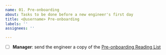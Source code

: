 ```yaml
---
name: 01. Pre-onboarding
about: Tasks to be done before a new engineer's first day
title: <@username> Pre-onboarding
labels: ''
assignees: ''

---
```


- [ ] **Manager**: send the engineer a copy of the [Pre-onboarding Reading List](https://github.com/hypothesis/onboarding/blob/main/docs/reading_list.md)

